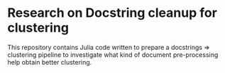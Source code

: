 # Research on Docstring cleanup for clustering
 
 This repository contains Julia code written to prepare a docstrings => clustering pipeline to investigate what kind of document pre-processing help obtain better clustering.

 
